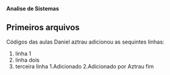 #### Analise de Sistemas
## Primeiros arquivos
Códigos das aulas
Daniel aztrau adicionou as sequintes linhas:
 1. linha 1
 2. linha dois
 3. terceira linha
1.Adicionado
2.Adicionado por Aztrau
fim
